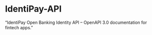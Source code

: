 # IdentiPay-API
“IdentiPay Open Banking Identity API – OpenAPI 3.0 documentation for fintech apps.”
